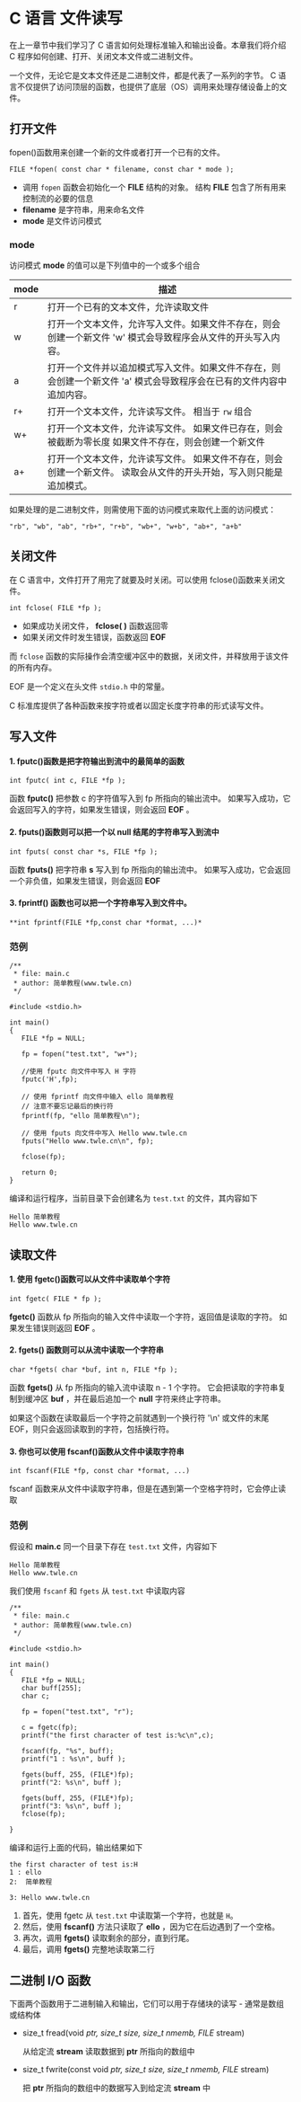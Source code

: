 # C 语言 文件读写

在上一章节中我们学习了 C 语言如何处理标准输入和输出设备。本章我们将介绍 C 程序如何创建、打开、关闭文本文件或二进制文件。

一个文件，无论它是文本文件还是二进制文件，都是代表了一系列的字节。 C 语言不仅提供了访问顶层的函数，也提供了底层（OS）调用来处理存储设备上的文件。

## 打开文件

fopen()函数用来创建一个新的文件或者打开一个已有的文件。

```
FILE *fopen( const char * filename, const char * mode );
```

- 调用 `fopen` 函数会初始化一个 **FILE** 结构的对象。 结构 **FILE** 包含了所有用来控制流的必要的信息
- **filename** 是字符串，用来命名文件
- **mode** 是文件访问模式

### mode

访问模式 **mode** 的值可以是下列值中的一个或多个组合

| mode | 描述                                                         |
| ---- | ------------------------------------------------------------ |
| r    | 打开一个已有的文本文件，允许读取文件                         |
| w    | 打开一个文本文件，允许写入文件。如果文件不存在，则会创建一个新文件 'w' 模式会导致程序会从文件的开头写入内容。 |
| a    | 打开一个文件并以追加模式写入文件。如果文件不存在，则会创建一个新文件 'a' 模式会导致程序会在已有的文件内容中追加内容。 |
| r+   | 打开一个文本文件，允许读写文件。 相当于 `rw` 组合            |
| w+   | 打开一个文本文件，允许读写文件。 如果文件已存在，则会被截断为零长度 如果文件不存在，则会创建一个新文件 |
| a+   | 打开一个文本文件，允许读写文件。 如果文件不存在，则会创建一个新文件。 读取会从文件的开头开始，写入则只能是追加模式。 |

如果处理的是二进制文件，则需使用下面的访问模式来取代上面的访问模式：

```
"rb", "wb", "ab", "rb+", "r+b", "wb+", "w+b", "ab+", "a+b"
```

## 关闭文件

在 C 语言中，文件打开了用完了就要及时关闭。可以使用 fclose()函数来关闭文件。

```
int fclose( FILE *fp );
```

- 如果成功关闭文件， **fclose( )** 函数返回零
- 如果关闭文件时发生错误，函数返回 **EOF**

而 `fclose` 函数的实际操作会清空缓冲区中的数据，关闭文件，并释放用于该文件的所有内存。

EOF 是一个定义在头文件 `stdio.h` 中的常量。


C 标准库提供了各种函数来按字符或者以固定长度字符串的形式读写文件。

## 写入文件

#### 1. fputc()函数是把字符输出到流中的最简单的函数

```
int fputc( int c, FILE *fp );
```

函数 **fputc()** 把参数 c 的字符值写入到 fp 所指向的输出流中。 如果写入成功，它会返回写入的字符，如果发生错误，则会返回 **EOF** 。

#### 2. fputs()函数则可以把一个以 null 结尾的字符串写入到流中

```
int fputs( const char *s, FILE *fp );
```

函数 **fputs()** 把字符串 **s** 写入到 fp 所指向的输出流中。 如果写入成功，它会返回一个非负值，如果发生错误，则会返回 **EOF**

#### 3. fprintf() 函数也可以把一个字符串写入到文件中。

```
**int fprintf(FILE *fp,const char *format, ...)*
```

### 范例

```
/**
 * file: main.c
 * author: 简单教程(www.twle.cn)
 */

#include <stdio.h>

int main()
{
   FILE *fp = NULL;

   fp = fopen("test.txt", "w+");

   //使用 fputc 向文件中写入 H 字符
   fputc('H',fp);

   // 使用 fprintf 向文件中输入 ello 简单教程
   // 注意不要忘记最后的换行符
   fprintf(fp, "ello 简单教程\n");

   // 使用 fputs 向文件中写入 Hello www.twle.cn
   fputs("Hello www.twle.cn\n", fp);

   fclose(fp);

   return 0;
}
```

编译和运行程序，当前目录下会创建名为 `test.txt` 的文件，其内容如下

```
Hello 简单教程
Hello www.twle.cn
```

## 读取文件

#### 1. 使用 fgetc()函数可以从文件中读取单个字符

```
int fgetc( FILE * fp );
```

**fgetc()** 函数从 fp 所指向的输入文件中读取一个字符，返回值是读取的字符。 如果发生错误则返回 **EOF** 。

#### 2. fgets() 函数则可以从流中读取一个字符串

```
char *fgets( char *buf, int n, FILE *fp );
```

函数 **fgets()** 从 fp 所指向的输入流中读取 n - 1 个字符。 它会把读取的字符串复制到缓冲区 **buf** ，并在最后追加一个 **null** 字符来终止字符串。

如果这个函数在读取最后一个字符之前就遇到一个换行符 '\n' 或文件的末尾 EOF，则只会返回读取到的字符，包括换行符。

#### 3. 你也可以使用 fscanf()函数从文件中读取字符串

```
int fscanf(FILE *fp, const char *format, ...)
```

fscanf 函数来从文件中读取字符串，但是在遇到第一个空格字符时，它会停止读取

### 范例

假设和 **main.c** 同一个目录下存在 `test.txt` 文件，内容如下

```
Hello 简单教程
Hello www.twle.cn
```

我们使用 `fscanf` 和 `fgets` 从 `test.txt` 中读取内容

```
/**
 * file: main.c
 * author: 简单教程(www.twle.cn)
 */

#include <stdio.h>

int main()
{
   FILE *fp = NULL;
   char buff[255];
   char c;

   fp = fopen("test.txt", "r");

   c = fgetc(fp);
   printf("the first character of test is:%c\n",c);

   fscanf(fp, "%s", buff);
   printf("1 : %s\n", buff );

   fgets(buff, 255, (FILE*)fp);
   printf("2: %s\n", buff );

   fgets(buff, 255, (FILE*)fp);
   printf("3: %s\n", buff );
   fclose(fp);

}
```

编译和运行上面的代码，输出结果如下

```
the first character of test is:H
1 : ello
2:  简单教程

3: Hello www.twle.cn
```

1. 首先，使用 fgetc 从 `test.txt` 中读取第一个字符，也就是 `H`。
2. 然后，使用 **fscanf()** 方法只读取了 **ello** ，因为它在后边遇到了一个空格。
3. 再次，调用 **fgets()** 读取剩余的部分，直到行尾。
4. 最后，调用 **fgets()** 完整地读取第二行

## 二进制 I/O 函数

下面两个函数用于二进制输入和输出，它们可以用于存储块的读写 - 通常是数组或结构体

- size_t fread(void *ptr, size_t size, size_t nmemb, FILE* stream)

  从给定流 **stream** 读取数据到 **ptr** 所指向的数组中

- size_t fwrite(const void *ptr, size_t size, size_t nmemb, FILE* stream)

  把 **ptr** 所指向的数组中的数据写入到给定流 **stream** 中